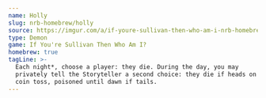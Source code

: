 ```yaml
---
name: Holly
slug: nrb-homebrew/holly
source: https://imgur.com/a/if-youre-sullivan-then-who-am-i-nrb-homebrew-script-Cc4elqZ
type: Demon
game: If You're Sullivan Then Who Am I?
homebrew: true
tagLine: >-
  Each night*, choose a player: they die. During the day, you may
  privately tell the Storyteller a second choice: they die if heads on a
  coin toss, poisoned until dawn if tails.
---
```

